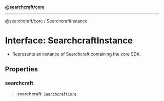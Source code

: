 [**@searchcraft/core**](/reference/sdk/core/README.md)

***

[@searchcraft/core](/reference/sdk/core/globals.md) / SearchcraftInstance

# Interface: SearchcraftInstance

* Represents an instance of Searchcraft containing the core SDK.

## Properties

### searchcraft

> **searchcraft**: [`SearchcraftCore`](/reference/sdk/core/classes/SearchcraftCore.md)
